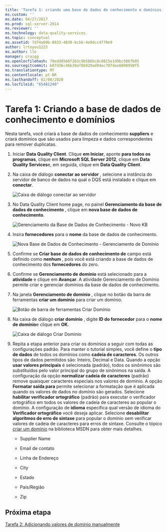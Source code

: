 ```yaml
---
title: 'Tarefa 1: criando uma base de dados de conhecimento e domínios | Microsoft Docs'
ms.custom: ''
ms.date: 04/27/2017
ms.prod: sql-server-2014
ms.reviewer: ''
ms.technology: data-quality-services
ms.topic: conceptual
ms.assetid: 7d74a60b-8933-4038-bcbb-4e9dcc4f70e9
author: lrtoyou1223
ms.author: lle
manager: craigg
ms.openlocfilehash: 79edd8566f2b3c9b586bc8c8815e1d9bc586fb05
ms.sourcegitcommit: b87d36c46b39af8b929ad94ec707dee8800950f5
ms.translationtype: MT
ms.contentlocale: pt-BR
ms.lasthandoff: 02/08/2020
ms.locfileid: "65481240"
---
```

# <a name="task-1-creating-a-knowledge-base-and-domains"></a>Tarefa 1: Criando a base de dados de conhecimento e domínios
  Nesta tarefa, você criará a base de dados de conhecimento **suppliers** e criará domínios que são usados para limpeza e dados correspondentes para remover duplicatas.  
  
1.  Iniciar **Data Quality Client**. Clique **em Iniciar**, aponte **para todos os programas**, clique em **Microsoft SQL Server 2012**, clique em **Data Quality Services**e, em seguida, clique em **Data Quality Client**.  
  
2.  Na caixa de diálogo **conectar ao servidor** , selecione a instância do servidor de banco de dados na qual o DQS está instalado e clique em **conectar**.  
  
     ![Caixa de diálogo conectar ao servidor](../../2014/tutorials/media/et-creatingaknowledgebaseanddomains-01.jpg "Caixa de diálogo Conectar ao Servidor")  
  
3.  No Data Quality Client home page, no painel **Gerenciamento da base de dados de conhecimento** , clique em **nova base de dados de conhecimento**.  
  
     ![Gerenciamento da Base de Dados de Conhecimento - Novo KB](../../2014/tutorials/media/et-creatingaknowledgebaseanddomains-02.jpg "Gerenciamento da Base de Dados de Conhecimento - Novo KB")  
  
4.  Insira **fornecedores** para o **nome** da base de dados de conhecimento.  
  
     ![Nova Base de Dados de Conhecimento - Gerenciamento de Domínio](../../2014/tutorials/media/et-creatingaknowledgebaseanddomains-03.jpg "Nova Base de Dados de Conhecimento - Gerenciamento de Domínio")  
  
5.  Confirme se **Criar base de dados de conhecimento de** campo está definido como **nenhum** , pois você está criando a base de dados de conhecimento dos **fornecedores** do zero.  
  
6.  Confirme se **Gerenciamento de domínio** está selecionado para a **atividade** e clique em **Avançar**. A atividade Gerenciamento de Domínio permite criar e gerenciar domínios da base de dados de conhecimento.  
  
7.  Na janela **Gerenciamento de domínio** , clique no botão da barra de ferramentas **criar um domínio** para criar um domínio.  
  
     ![Botão de barra de ferramentas Criar Domínio](../../2014/tutorials/media/et-creatingaknowledgebaseanddomains-04.jpg "Botão de barra de ferramentas Criar Domínio")  
  
8.  Na caixa de diálogo **criar domínio** , digite **ID do fornecedor** para o **nome de domínio**e clique em **OK**.  
  
     ![Caixa de diálogo Criar Domínio](../../2014/tutorials/media/et-creatingaknowledgebaseanddomains-05.jpg "Caixa de diálogo Criar Domínio")  
  
9. Repita a etapa anterior para criar os domínios a seguir com todas as configurações padrão. Para manter o tutorial simples, você define o **tipo de dados** de todos os domínios como **cadeia de caracteres**. Os outros tipos de dados permitidos são: Inteiro, Decimal e Data. Quando a opção **usar valores principais** é selecionada (padrão), todos os sinônimos são substituídos pelo valor principal do grupo de sinônimos na saída. A configuração da opção **normalizar cadeia de caracteres** (padrão) remove quaisquer caracteres especiais nos valores de domínio. A opção **Formatar saída para** permite selecionar a formatação que é aplicada quando os valores de dados no domínio são gerados. Selecione **habilitar verificador ortográfico** (padrão) para executar o verificador ortográfico em todos os valores de cadeia de caracteres ao popular o domínio. A configuração de **idioma** especifica qual versão de idioma do **Verificador ortográfico** você deseja aplicar. Selecione **desabilitar algoritmos de erro de sintaxe** para popular o domínio sem verificar valores de cadeia de caracteres para erros de sintaxe. Consulte o tópico [criar um domínio](https://msdn.microsoft.com/library/hh510401.aspx) na biblioteca MSDN para obter mais detalhes.  
  
    -   Supplier Name  
  
    -   Email de contato  
  
    -   Linha de Endereço  
  
    -   City  
  
    -   Estado  
  
    -   País/Região  
  
    -   Zip  
  
## <a name="next-step"></a>Próxima etapa  
 [Tarefa 2: Adicionando valores de domínio manualmente](../../2014/tutorials/task-2-adding-domain-values-manually.md)  
  
  
